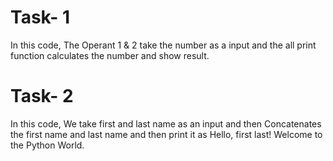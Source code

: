 # Task- 1
In this code,
The Operant 1 & 2 take the number as a input and the all print function calculates the number and show result.

# Task- 2
In this code,
We take first and last name as an input and then Concatenates the first name and last name and then print it as 
Hello, first last! Welcome to the Python World.
